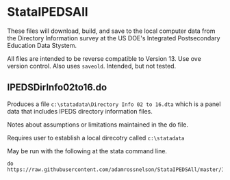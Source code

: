 # StataIPEDSAll

These files will download, build, and save to the local computer data from the Directory Information survey at the US DOE's Integrated Postsecondary Education Data Stystem.

All files are intended to be reverse compatible to Version 13. Use ove version control. Also uses `saveold`. Intended, but not tested.

## IPEDSDirInfo02to16.do

Produces a file `c:\statadata\Directory Info 02 to 16.dta` which is a panel data that includes IPEDS directory information files.

Notes about assumptions or limitations maintained in the do file.

Requires user to establish a local direcotry called `c:\statadata`

May be run with the following at the stata command line.

```
do https://raw.githubusercontent.com/adamrossnelson/StataIPEDSAll/master/IPEDSDirInfo02to16.do
```